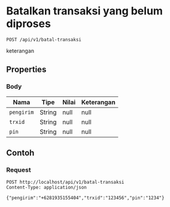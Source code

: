 # Batalkan transaksi yang belum diproses
```http
POST /api/v1/batal-transaksi
```
keterangan
## Properties
### Body
Nama | Tipe | Nilai | Keterangan
--- | --- | --- | ---
<code>pengirim</code> | String | null | null
<code>trxid</code> | String | null | null
<code>pin</code> | String | null | null
## Contoh
### Request
```http
POST http://localhost/api/v1/batal-transaksi
Content-Type: application/json

{"pengirim":"+6281935155404","trxid":"123456","pin":"1234"}


```
